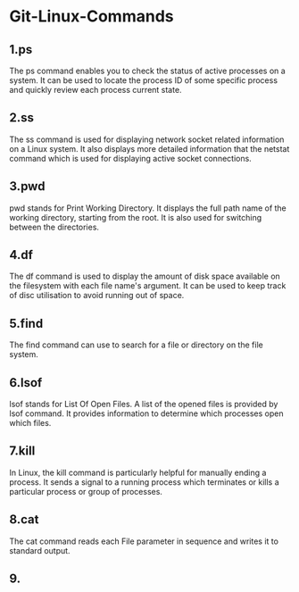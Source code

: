 # Git-Linux-Commands

## 1.ps
The ps command enables you to check the status of active processes on a system. It can be used to locate the process ID of some specific process and quickly review each process current state. 

## 2.ss 
The ss command is used for displaying network socket related information on a Linux system. It also displays more detailed information that the netstat command which is used for displaying active socket connections.

## 3.pwd
pwd stands for Print Working Directory. It displays the full path name of the working directory, starting from the root. It is also used for switching between the directories. 

## 4.df
The df command is used to display the amount of disk space available on the filesystem with each file name's argument. It can be used to keep track of disc utilisation to avoid running out of space.

## 5.find
The find command can use to search for a file or directory on the file system. 

## 6.lsof
lsof stands for List Of Open Files. A list of the opened files is provided by lsof command. It provides information to determine which processes open which files.

## 7.kill
In Linux, the kill command is particularly helpful for manually ending a process. It sends a signal to a running process which terminates or kills a particular process or group of processes.

## 8.cat
The cat command reads each File parameter in sequence and writes it to standard output. 

## 9.
